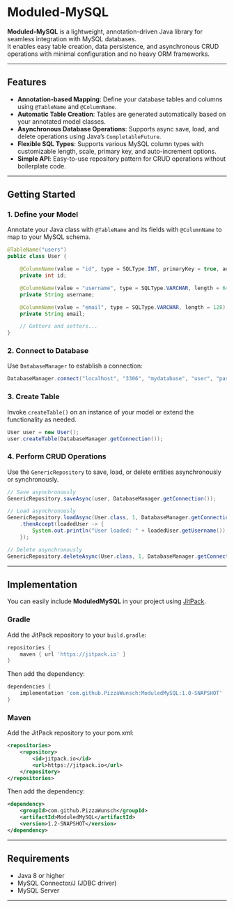 # Moduled-MySQL

**Moduled-MySQL** is a lightweight, annotation-driven Java library for seamless integration with MySQL databases.  
It enables easy table creation, data persistence, and asynchronous CRUD operations with minimal configuration and no heavy ORM frameworks.

---

## Features

- **Annotation-based Mapping**: Define your database tables and columns using `@TableName` and `@ColumnName`.
- **Automatic Table Creation**: Tables are generated automatically based on your annotated model classes.
- **Asynchronous Database Operations**: Supports async save, load, and delete operations using Java’s `CompletableFuture`.
- **Flexible SQL Types**: Supports various MySQL column types with customizable length, scale, primary key, and auto-increment options.
- **Simple API**: Easy-to-use repository pattern for CRUD operations without boilerplate code.

---

## Getting Started

### 1. Define your Model

Annotate your Java class with `@TableName` and its fields with `@ColumnName` to map to your MySQL schema.

```java
@TableName("users")
public class User {

    @ColumnName(value = "id", type = SQLType.INT, primaryKey = true, autoIncrement = true)
    private int id;

    @ColumnName(value = "username", type = SQLType.VARCHAR, length = 64)
    private String username;

    @ColumnName(value = "email", type = SQLType.VARCHAR, length = 128)
    private String email;

    // Getters and setters...
}
```

### 2. Connect to Database

Use ``DatabaseManager`` to establish a connection:
```java
DatabaseManager.connect("localhost", "3306", "mydatabase", "user", "password");
```


### 3. Create Table
Invoke ``createTable()`` on an instance of your model or extend the functionality as needed.
```java
User user = new User();
user.createTable(DatabaseManager.getConnection());
```


### 4. Perform CRUD Operations
Use the ``GenericRepository`` to save, load, or delete entities asynchronously or synchronously.
```java
// Save asynchronously
GenericRepository.saveAsync(user, DatabaseManager.getConnection());

// Load asynchronously
GenericRepository.loadAsync(User.class, 1, DatabaseManager.getConnection())
    .thenAccept(loadedUser -> {
        System.out.println("User loaded: " + loadedUser.getUsername());
    });

// Delete asynchronously
GenericRepository.deleteAsync(User.class, 1, DatabaseManager.getConnection());
```

---

## Implementation

You can easily include **ModuledMySQL** in your project using [JitPack](https://jitpack.io/).

### Gradle

Add the JitPack repository to your `build.gradle`:

```gradle
repositories {
    maven { url 'https://jitpack.io' }
}
```
Then add the dependency:
```gradle
dependencies {
    implementation 'com.github.PizzaWunsch:ModuledMySQL:1.0-SNAPSHOT'
}
```

### Maven
Add the JitPack repository to your pom.xml:

```xml
<repositories>
    <repository>
        <id>jitpack.io</id>
        <url>https://jitpack.io</url>
    </repository>
</repositories>
```
Then add the dependency:
```xml
<dependency>
    <groupId>com.github.PizzaWunsch</groupId>
    <artifactId>ModuledMySQL</artifactId>
    <version>1.2-SNAPSHOT</version>
</dependency>
```

---


## Requirements

- Java 8 or higher
- MySQL Connector/J (JDBC driver)
- MySQL Server


---

